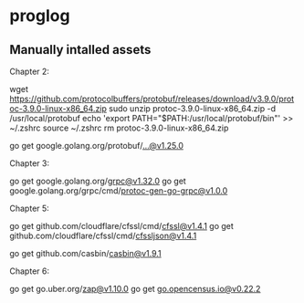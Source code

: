 # proglog

## Manually intalled assets

Chapter 2:

wget https://github.com/protocolbuffers/protobuf/releases/download/v3.9.0/protoc-3.9.0-linux-x86_64.zip
sudo unzip protoc-3.9.0-linux-x86_64.zip -d /usr/local/protobuf
echo 'export PATH="$PATH:/usr/local/protobuf/bin"' >> ~/.zshrc
source ~/.zshrc
rm protoc-3.9.0-linux-x86_64.zip

go get google.golang.org/protobuf/...@v1.25.0

Chapter 3:

go get google.golang.org/grpc@v1.32.0
go get google.golang.org/grpc/cmd/protoc-gen-go-grpc@v1.0.0

Chapter 5:

go get github.com/cloudflare/cfssl/cmd/cfssl@v1.4.1
go get github.com/cloudflare/cfssl/cmd/cfssljson@v1.4.1

go get github.com/casbin/casbin@v1.9.1

Chapter 6:

go get go.uber.org/zap@v1.10.0
go get go.opencensus.io@v0.22.2
